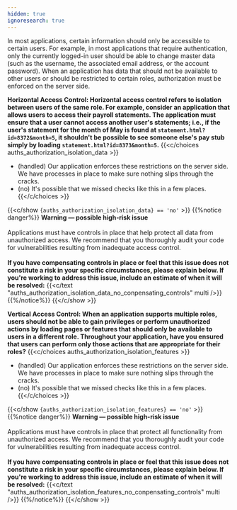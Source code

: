 ```yaml
---
hidden: true
ignoresearch: true
---
```

In most applications, certain information should only be accessible to certain users. For example, in most applications that require authentication, only the currently logged-in user should be able to change master data (such as the username, the associated email address, or the account password). When an application has data that should not be available to other users or should be restricted to certain roles, authorization must be enforced on the server side.


**Horizontal Access Control: Horizontal access control refers to isolation between users of the same role. For example, consider an application that allows users to access their payroll statements. The application must ensure that a user cannot access another user's statements; i.e., if the user's statement for the month of May is found at `statement.html?id=8372&month=5`, it shouldn't be possible to see someone else's pay stub simply by loading `statement.html?id=8373&month=5`.**
{{<c/choices auths_authorization_isolation_data  >}}
* (handled) Our application enforces these restrictions on the server side. We have processes in place to make sure nothing slips through the cracks.
* (no) It's possible that we missed checks like this in a few places.
{{</c/choices >}}

{{<c/show `{auths_authorization_isolation_data} == 'no'` >}}
{{%notice danger%}}
**Warning — possible high-risk issue**\
\
Applications must have controls in place that help protect all data from unauthorized access. We recommend that you thoroughly audit your code for vulnerabilities resulting from inadequate access control.\
\
**If you have compensating controls in place or feel that this issue does not constitute a risk in your specific circumstances, please explain below. If you're working to address this issue, include an estimate of when it will be resolved:**
{{<c/text "auths_authorization_isolation_data_no_conpensating_controls" multi />}}
{{%/notice%}}
{{</c/show >}}





**Vertical Access Control: When an application supports multiple roles, users should not be able to gain privileges or perform unauthorized actions by loading pages or features that should only be available to users in a different role. Throughout your application, have you ensured that users can perform only those actions that are appropriate for their roles?**
{{<c/choices auths_authorization_isolation_features  >}}
* (handled) Our application enforces these restrictions on the server side. We have processes in place to make sure nothing slips through the cracks.
* (no) It's possible that we missed checks like this in a few places.
{{</c/choices >}}

{{<c/show `{auths_authorization_isolation_features} == 'no'` >}}
{{%notice danger%}}
**Warning — possible high-risk issue**\
\
Applications must have controls in place that protect all functionality from unauthorized access. We recommend that you thoroughly audit your code for vulnerabilities resulting from inadequate access control.\
\
**If you have compensating controls in place or feel that this issue does not constitute a risk in your specific circumstances, please explain below. If you're working to address this issue, include an estimate of when it will be resolved:**
{{<c/text "auths_authorization_isolation_features_no_conpensating_controls" multi />}}
{{%/notice%}}
{{</c/show >}}

